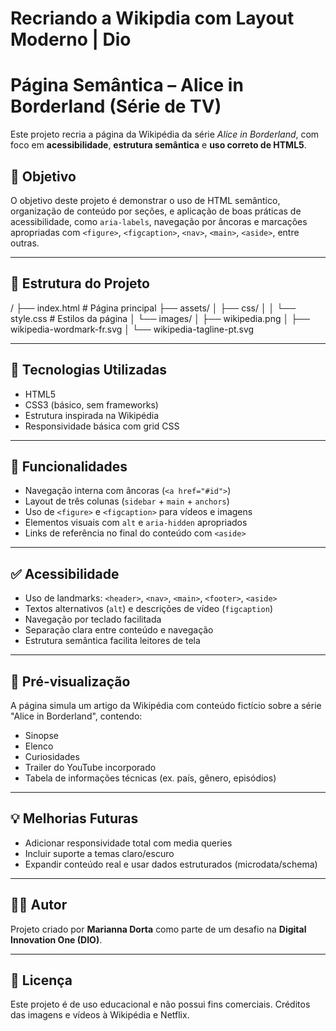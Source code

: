 # Recriando a Wikipdia com Layout Moderno | Dio
# Página Semântica – Alice in Borderland (Série de TV)

Este projeto recria a página da Wikipédia da série *Alice in Borderland*, com foco em **acessibilidade**, **estrutura semântica** e **uso correto de HTML5**.

## 🎯 Objetivo

O objetivo deste projeto é demonstrar o uso de HTML semântico, organização de conteúdo por seções, e aplicação de boas práticas de acessibilidade, como `aria-labels`, navegação por âncoras e marcações apropriadas com `<figure>`, `<figcaption>`, `<nav>`, `<main>`, `<aside>`, entre outras.

---

## 📁 Estrutura do Projeto

/
├── index.html # Página principal
├── assets/
│ ├── css/
│ │ └── style.css # Estilos da página
│ └── images/
│ ├── wikipedia.png
│ ├── wikipedia-wordmark-fr.svg
│ └── wikipedia-tagline-pt.svg


---

## 🧱 Tecnologias Utilizadas

- HTML5
- CSS3 (básico, sem frameworks)
- Estrutura inspirada na Wikipédia
- Responsividade básica com grid CSS

---

## 📌 Funcionalidades

- Navegação interna com âncoras (`<a href="#id">`)
- Layout de três colunas (`sidebar` + `main` + `anchors`)
- Uso de `<figure>` e `<figcaption>` para vídeos e imagens
- Elementos visuais com `alt` e `aria-hidden` apropriados
- Links de referência no final do conteúdo com `<aside>`

---

## ✅ Acessibilidade

- Uso de landmarks: `<header>`, `<nav>`, `<main>`, `<footer>`, `<aside>`
- Textos alternativos (`alt`) e descrições de vídeo (`figcaption`)
- Navegação por teclado facilitada
- Separação clara entre conteúdo e navegação
- Estrutura semântica facilita leitores de tela

---

## 📸 Pré-visualização

A página simula um artigo da Wikipédia com conteúdo fictício sobre a série "Alice in Borderland", contendo:

- Sinopse
- Elenco
- Curiosidades
- Trailer do YouTube incorporado
- Tabela de informações técnicas (ex. país, gênero, episódios)

---

## 💡 Melhorias Futuras

- Adicionar responsividade total com media queries
- Incluir suporte a temas claro/escuro
- Expandir conteúdo real e usar dados estruturados (microdata/schema)

---

## 👩‍💻 Autor

Projeto criado por **Marianna Dorta** como parte de um desafio na **Digital Innovation One (DIO)**.

---

## 📄 Licença

Este projeto é de uso educacional e não possui fins comerciais. Créditos das imagens e vídeos à Wikipédia e Netflix.

